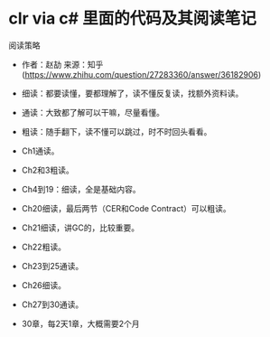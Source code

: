 # clr via c# 里面的代码及其阅读笔记

阅读策略

* 作者：赵劼 来源：知乎 (https://www.zhihu.com/question/27283360/answer/36182906)

* 细读：都要读懂，要都理解了，读不懂反复读，找额外资料读。
* 通读：大致都了解可以干嘛，尽量看懂。
* 粗读：随手翻下，读不懂可以跳过，时不时回头看看。

* Ch1通读。
* Ch2和3粗读。
* Ch4到19：细读，全是基础内容。
* Ch20细读，最后两节（CER和Code Contract）可以粗读。
* Ch21细读，讲GC的，比较重要。
* Ch22粗读。
* Ch23到25通读。
* Ch26细读。
* Ch27到30通读。

* 30章，每2天1章，大概需要2个月


